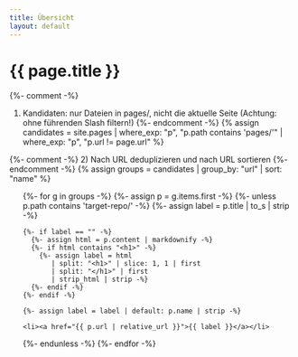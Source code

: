 ```yaml
---
title: Übersicht
layout: default
---
```


<h1>{{ page.title }}</h1>

{%- comment -%}
1) Kandidaten: nur Dateien in pages/, nicht die aktuelle Seite
   (Achtung: ohne führenden Slash filtern!)
{%- endcomment -%}
{% assign candidates = site.pages
  | where_exp: "p", "p.path contains 'pages/'"
  | where_exp: "p", "p.url != page.url" %}

{%- comment -%}
2) Nach URL deduplizieren und nach URL sortieren
{%- endcomment -%}
{% assign groups = candidates | group_by: "url" | sort: "name" %}

<ul>
{%- for g in groups -%}
  {%- assign p = g.items.first -%}
  {%- unless p.path contains 'target-repo/' -%}
    {%- assign label = p.title | to_s | strip -%}

    {%- if label == "" -%}
      {%- assign html = p.content | markdownify -%}
      {%- if html contains "<h1>" -%}
        {%- assign label = html
           | split: "<h1>" | slice: 1, 1 | first
           | split: "</h1>" | first
           | strip_html | strip -%}
      {%- endif -%}
    {%- endif -%}

    {%- assign label = label | default: p.name | strip -%}

    <li><a href="{{ p.url | relative_url }}">{{ label }}</a></li>
  {%- endunless -%}
{%- endfor -%}
</ul>
